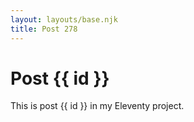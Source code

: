 ```yaml
---
layout: layouts/base.njk
title: Post 278
---
```


# Post {{ id }}

This is post {{ id }} in my Eleventy project.
